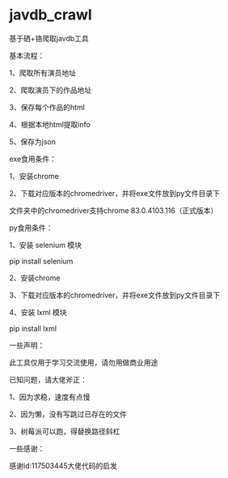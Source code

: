 # javdb_crawl

基于硒+铬爬取javdb工具

基本流程：

1、爬取所有演员地址

2、爬取演员下的作品地址

3、保存每个作品的html

4、根据本地html提取info

5、保存为json

exe食用条件：

1、安装chrome

2、下载对应版本的chromedriver，并将exe文件放到py文件目录下

文件夹中的chromedriver支持chrome 83.0.4103.116（正式版本）

py食用条件：

1、安装 selenium 模块

pip install selenium

2、安装chrome

3、下载对应版本的chromedriver，并将exe文件放到py文件目录下

4、安装 lxml 模块

pip install lxml

一些声明：

此工具仅用于学习交流使用，请勿用做商业用途

已知问题，请大佬斧正：

1、因为求稳，速度有点慢

2、因为懒，没有写跳过已存在的文件

3、树莓派可以跑，得替换路径斜杠




一些感谢：

感谢id:117503445大佬代码的启发



